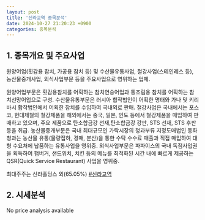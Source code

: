 ```yaml
---
layout: post
title: '신라교역 종목분석'
date: 2024-10-27 21:20:23 +0900
categories: 종목분석
---
```


## 1. 종목개요 및 주요사업

원양어업(횟감용 참치, 가공용 참치 등) 및 수산물유통사업, 철강사업(스테인레스 등), 농산물중개사업, 외식사업부문 등을 주요사업으로 영위하는 업체. 

원양어업부문은 횟감용참치를 어획하는 참치연승어업과 통조림용 참치를 어획하는 참치선망어업으로 구성. 수산물유통부문은 러시아 합작법인이 어획한 명태와 가나 및 키리바시 합작법인에서 어획한 참치를 수입하여 국내외로 판매. 철강사업은 국내에서는 포스코, 현대제철의 철강제품을 해외에서는 중국, 일본, 인도 등에서 철강제품을 매입하여 판매하고 있으며, 주요 제품으로 탄소합금강 선재,탄소합금강 강판, STS 선재, STS 후판 등을 취급. 농산물중개부문은 국내 최대규모인 가락시장의 청과부류 지정도매법인 동화청과는 농산물 유통(물량집하, 경매, 분산)을 통한 수탁 수수료 매출과 직접 매입하여 대형 수요처에 납품하는 유통사업을 영위중. 외식사업부문은 파파이스의 국내 독점사업권을 획득하여 햄버거, 샌드위치, 치킨 등의 메뉴를 최적화된 시간 내에 빠르게 제공하는 QSR(Quick Service Restaurant) 사업을 영위중.

최대주주는 신라홀딩스 외(65.05%)
[#신라교역](#)

## 2. 시세분석

No price analysis available
